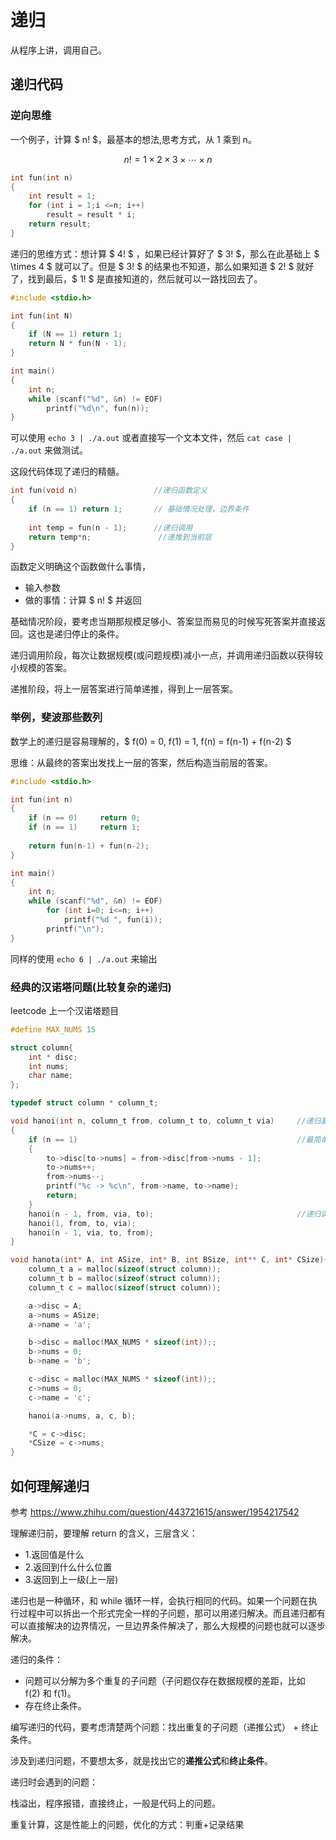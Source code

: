 
# 递归

从程序上讲，调用自己。

## 递归代码

### 逆向思维

一个例子，计算 $ n! $，最基本的想法,思考方式，从 1 乘到 n。

$$
n! = 1 \times 2 \times 3 \times \cdots \times n
$$

```c
int fun(int n)
{
    int result = 1;
    for (int i = 1;i <=n; i++)
        result = result * i;
    return result;
}
```


递归的思维方式：想计算 $ 4! $ ，如果已经计算好了 $ 3! $，那么在此基础上 $ \times 4 $ 就可以了。但是 $ 3! $ 的结果也不知道，那么如果知道 $ 2! $ 就好了，找到最后，$ 1! $ 是直接知道的，然后就可以一路找回去了。


```c
#include <stdio.h>

int fun(int N)
{
    if (N == 1) return 1;
    return N * fun(N - 1);
}

int main()
{
    int n;
    while (scanf("%d", &n) != EOF)
        printf("%d\n", fun(n));
}
```

可以使用 `echo 3 | ./a.out` 或者直接写一个文本文件，然后 `cat case | ./a.out` 来做测试。

这段代码体现了递归的精髓。

```c
int fun(void n)                 //递归函数定义
{
    if (n == 1) return 1;       // 基础情况处理，边界条件
        
    int temp = fun(n - 1);      //递归调用
    return temp*n;               //递推到当前层
}
```

函数定义明确这个函数做什么事情，
- 输入参数
- 做的事情：计算 $ n! $ 并返回

基础情况阶段，要考虑当期那规模足够小、答案显而易见的时候写死答案并直接返回。这也是递归停止的条件。

递归调用阶段，每次让数据规模(或问题规模)减小一点，并调用递归函数以获得较小规模的答案。

递推阶段，将上一层答案进行简单递推，得到上一层答案。

### 举例，斐波那些数列

数学上的递归是容易理解的，$ f(0) = 0, f(1) = 1, f(n) = f(n-1) + f(n-2) $

思维：从最终的答案出发找上一层的答案，然后构造当前层的答案。


```c
#include <stdio.h>

int fun(int n)
{
    if (n == 0)     return 0;
    if (n == 1)     return 1;
        
    return fun(n-1) + fun(n-2);
}

int main()
{
    int n;
    while (scanf("%d", &n) != EOF)
        for (int i=0; i<=n; i++)
            printf("%d ", fun(i));
        printf("\n");
}
```

同样的使用 `echo 6 | ./a.out` 来输出

### 经典的汉诺塔问题(比较复杂的递归)

leetcode 上一个汉诺塔题目

```c
#define MAX_NUMS 15

struct column{
    int * disc;
    int nums;
    char name;
};

typedef struct column * column_t;

void hanoi(int n, column_t from, column_t to, column_t via)     //递归要解决的问题
{
    if (n == 1)                                                 //最简单的情况的处理
    {
        to->disc[to->nums] = from->disc[from->nums - 1];
        to->nums++;
        from->nums--; 
        printf("%c -> %c\n", from->name, to->name);
        return;
    }
    hanoi(n - 1, from, via, to);                                //递归调用，递推到当前层
    hanoi(1, from, to, via);
    hanoi(n - 1, via, to, from);
}

void hanota(int* A, int ASize, int* B, int BSize, int** C, int* CSize){
    column_t a = malloc(sizeof(struct column));
    column_t b = malloc(sizeof(struct column));
    column_t c = malloc(sizeof(struct column));

    a->disc = A;
    a->nums = ASize;
    a->name = 'a';

    b->disc = malloc(MAX_NUMS * sizeof(int));;
    b->nums = 0;
    b->name = 'b';

    c->disc = malloc(MAX_NUMS * sizeof(int));;
    c->nums = 0;
    c->name = 'c';

    hanoi(a->nums, a, c, b);

    *C = c->disc;
    *CSize = c->nums;
}
```

## 如何理解递归

参考 https://www.zhihu.com/question/443721615/answer/1954217542

理解递归前，要理解 return 的含义，三层含义：
- 1.返回值是什么
- 2.返回到什么什么位置
- 3.返回到上一级(上一层)


递归也是一种循环，和 while 循环一样，会执行相同的代码。如果一个问题在执行过程中可以拆出一个形式完全一样的子问题，那可以用递归解决。而且递归都有可以直接解决的边界情况，一旦边界条件解决了，那么大规模的问题也就可以逐步解决。

递归的条件：
- 问题可以分解为多个重复的子问题（子问题仅存在数据规模的差距，比如　f(2) 和 f(1)。
- 存在终止条件。

编写递归的代码，要考虑清楚两个问题：找出重复的子问题（递推公式） + 终止条件。

涉及到递归问题，不要想太多，就是找出它的**递推公式**和**终止条件**。


递归时会遇到的问题：

栈溢出，程序报错，直接终止，一般是代码上的问题。

重复计算，这是性能上的问题，优化的方式：判重+记录结果








